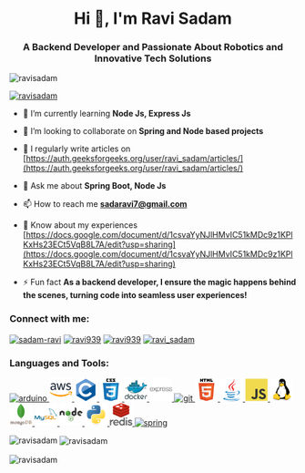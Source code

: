 <h1 align="center">Hi 👋, I'm Ravi Sadam</h1>
<h3 align="center">A Backend Developer and Passionate About Robotics and Innovative Tech Solutions</h3>

<p align="left"> <img src="https://komarev.com/ghpvc/?username=ravisadam&label=Profile%20views&color=0e75b6&style=flat" alt="ravisadam" /> </p>

<p align="left"> <a href="https://github.com/ryo-ma/github-profile-trophy"><img src="https://github-profile-trophy.vercel.app/?username=ravisadam" alt="ravisadam" /></a> </p>

- 🌱 I’m currently learning **Node Js, Express Js**

- 👯 I’m looking to collaborate on **Spring and Node based projects**

- 📝 I regularly write articles on [https://auth.geeksforgeeks.org/user/ravi_sadam/articles/](https://auth.geeksforgeeks.org/user/ravi_sadam/articles/)

- 💬 Ask me about **Spring Boot, Node Js**

- 📫 How to reach me **sadaravi7@gmail.com**

- 📄 Know about my experiences [https://docs.google.com/document/d/1csvaYyNJlHMvIC51kMDc9z1KPlKxHs23ECt5VqB8L7A/edit?usp=sharing](https://docs.google.com/document/d/1csvaYyNJlHMvIC51kMDc9z1KPlKxHs23ECt5VqB8L7A/edit?usp=sharing)

- ⚡ Fun fact **As a backend developer, I ensure the magic happens behind the scenes, turning code into seamless user experiences!**

<h3 align="left">Connect with me:</h3>
<p align="left">
<a href="https://linkedin.com/in/sadam-ravi" target="blank"><img align="center" src="https://raw.githubusercontent.com/rahuldkjain/github-profile-readme-generator/master/src/images/icons/Social/linked-in-alt.svg" alt="sadam-ravi" height="30" width="40" /></a>
<a href="https://www.codechef.com/users/ravi939" target="blank"><img align="center" src="https://cdn.jsdelivr.net/npm/simple-icons@3.1.0/icons/codechef.svg" alt="ravi939" height="30" width="40" /></a>
<a href="https://www.leetcode.com/ravi939" target="blank"><img align="center" src="https://raw.githubusercontent.com/rahuldkjain/github-profile-readme-generator/master/src/images/icons/Social/leet-code.svg" alt="ravi939" height="30" width="40" /></a>
<a href="https://auth.geeksforgeeks.org/user/ravi_sadam" target="blank"><img align="center" src="https://raw.githubusercontent.com/rahuldkjain/github-profile-readme-generator/master/src/images/icons/Social/geeks-for-geeks.svg" alt="ravi_sadam" height="30" width="40" /></a>
</p>

<h3 align="left">Languages and Tools:</h3>
<p align="left"> <a href="https://www.arduino.cc/" target="_blank" rel="noreferrer"> <img src="https://cdn.worldvectorlogo.com/logos/arduino-1.svg" alt="arduino" width="40" height="40"/> </a> <a href="https://aws.amazon.com" target="_blank" rel="noreferrer"> <img src="https://raw.githubusercontent.com/devicons/devicon/master/icons/amazonwebservices/amazonwebservices-original-wordmark.svg" alt="aws" width="40" height="40"/> </a> <a href="https://www.cprogramming.com/" target="_blank" rel="noreferrer"> <img src="https://raw.githubusercontent.com/devicons/devicon/master/icons/c/c-original.svg" alt="c" width="40" height="40"/> </a> <a href="https://www.w3schools.com/css/" target="_blank" rel="noreferrer"> <img src="https://raw.githubusercontent.com/devicons/devicon/master/icons/css3/css3-original-wordmark.svg" alt="css3" width="40" height="40"/> </a> <a href="https://www.docker.com/" target="_blank" rel="noreferrer"> <img src="https://raw.githubusercontent.com/devicons/devicon/master/icons/docker/docker-original-wordmark.svg" alt="docker" width="40" height="40"/> </a> <a href="https://expressjs.com" target="_blank" rel="noreferrer"> <img src="https://raw.githubusercontent.com/devicons/devicon/master/icons/express/express-original-wordmark.svg" alt="express" width="40" height="40"/> </a> <a href="https://git-scm.com/" target="_blank" rel="noreferrer"> <img src="https://www.vectorlogo.zone/logos/git-scm/git-scm-icon.svg" alt="git" width="40" height="40"/> </a> <a href="https://www.w3.org/html/" target="_blank" rel="noreferrer"> <img src="https://raw.githubusercontent.com/devicons/devicon/master/icons/html5/html5-original-wordmark.svg" alt="html5" width="40" height="40"/> </a> <a href="https://www.java.com" target="_blank" rel="noreferrer"> <img src="https://raw.githubusercontent.com/devicons/devicon/master/icons/java/java-original.svg" alt="java" width="40" height="40"/> </a> <a href="https://developer.mozilla.org/en-US/docs/Web/JavaScript" target="_blank" rel="noreferrer"> <img src="https://raw.githubusercontent.com/devicons/devicon/master/icons/javascript/javascript-original.svg" alt="javascript" width="40" height="40"/> </a> <a href="https://www.linux.org/" target="_blank" rel="noreferrer"> <img src="https://raw.githubusercontent.com/devicons/devicon/master/icons/linux/linux-original.svg" alt="linux" width="40" height="40"/> </a> <a href="https://www.mongodb.com/" target="_blank" rel="noreferrer"> <img src="https://raw.githubusercontent.com/devicons/devicon/master/icons/mongodb/mongodb-original-wordmark.svg" alt="mongodb" width="40" height="40"/> </a> <a href="https://www.mysql.com/" target="_blank" rel="noreferrer"> <img src="https://raw.githubusercontent.com/devicons/devicon/master/icons/mysql/mysql-original-wordmark.svg" alt="mysql" width="40" height="40"/> </a> <a href="https://nodejs.org" target="_blank" rel="noreferrer"> <img src="https://raw.githubusercontent.com/devicons/devicon/master/icons/nodejs/nodejs-original-wordmark.svg" alt="nodejs" width="40" height="40"/> </a> <a href="https://www.python.org" target="_blank" rel="noreferrer"> <img src="https://raw.githubusercontent.com/devicons/devicon/master/icons/python/python-original.svg" alt="python" width="40" height="40"/> </a> <a href="https://redis.io" target="_blank" rel="noreferrer"> <img src="https://raw.githubusercontent.com/devicons/devicon/master/icons/redis/redis-original-wordmark.svg" alt="redis" width="40" height="40"/> </a> <a href="https://spring.io/" target="_blank" rel="noreferrer"> <img src="https://www.vectorlogo.zone/logos/springio/springio-icon.svg" alt="spring" width="40" height="40"/> </a> </p>

<p><img align="left" src="https://github-readme-stats.vercel.app/api/top-langs?username=ravisadam&show_icons=true&locale=en&layout=compact" alt="ravisadam" /></p>

<p>&nbsp;<img align="center" src="https://github-readme-stats.vercel.app/api?username=ravisadam&show_icons=true&locale=en" alt="ravisadam" /></p>

<p><img align="center" src="https://github-readme-streak-stats.herokuapp.com/?user=ravisadam&" alt="ravisadam" /></p>
